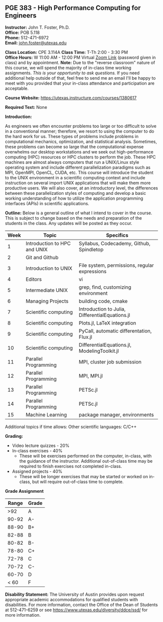 <!--
.. title: Syllabus
.. slug: index
.. date: 2014-08-10 21:40:03 UTC-05:00
.. template: notitle.tmpl
.. description: PGE 383 - High Performance Computing syllabus page
-->

## PGE 383 - High Performance Computing for Engineers

**Instructor:** John T. Foster, Ph.D.  
**Office:** POB 5.118  
**Phone:** 512-471-6972  
**Email:** [john.foster@utexas.edu](mailto:john.foster@.utexas.edu)  

**Class Location:** CPE 3.114A
**Class Time:** T-Th 2:00 - 3:30 PM  
**Office Hours:** W 11:00 AM - 12:00 PM Virtual [Zoom Link](https://utexas.zoom.us/my/johntfoster) (password given in class)  and by appointment.  **Note:**  Due to the "reverse classroom" nature of this course, we will spend the majority of in-class time working assignments.  *This is your opportunity to ask questions.*  If you need additional help outside of that, feel free to send me an email I'll be happy to meet with you provided that your in-class attendance and participation are acceptable. 

**Course Website:** 
<https://utexas.instructure.com/courses/1380617>

**Required Text:** None

**Introduction:**

As engineers we often encounter problems too large or too difficult to solve in a conventional manner; therefore, we resort to using the computer to do the hard work for us. These types of problems include problems in computational mechanics, optimization, and statistical analysis. Sometimes, these problems can become so large that the computational expense overwhelms our desktop workstations and we seek out high-performance computing (HPC) resources or HPC clusters to perform the job. These HPC machines are almost always computers that run a UNIX/Linux style operating system and include different parallelization paradigms such as MPI, OpenMPI, OpenCL, CUDA, etc. This course will introduce the student to the UNIX environment in a scientific computing context and include instruction on several import UNIX applications that will make them more productive users. We will also cover, at an introductory level, the differences between these parallelization styles of computing and develop a basic working understanding of how to utilize the application programming interfaces (APIs) in scientific applications.

**Outline:** Below is a general outline of what I intend to cover in the course.  This is subject to change based on the needs and preparation of the students in the class.  Any updates will be posted as they occur.  


| Week | Topic | Specifics |
|------|-------|-----------|
| 1    | Introduction to HPC and UNIX | Syllabus, Codecademy, Github, Spindletop |
| 2    | Git and Github |  |
| 3    | Introduction to UNIX | File system, permissions, regular expressions |
| 4    | Editors | vi |
| 5    | Intermediate UNIX | grep, find, customizing environment |
| 6    | Managing Projects | building code, cmake |
| 7    | Scientific computing | Introduction to Julia, DifferentialEquations.jl | 
| 8    | Scientific computing | Plots.jl, LaTeX integration |
| 9    | Scientific computing | PyCall, automatic differentation, Flux.jl |
| 10   | Scientific computing | DifferentialEquations.jl, ModelingToolkit.jl  |
| 11   | Parallel Programming | MPI, cluster job submission |
| 12   | Parallel Programming | MPI, MPI.jl |
| 13   | Parallel Programming | PETSc.jl |
| 14   | Parallel Programming | PETSc.jl |
| 15   | Machine Learning | package manager, environments |


Additional topics if time allows: Other scientific languages: C/C++

**Grading:**

 * Video lecture quizzes - 20%
 * In-class exercises - 40%
    * These will be exercises performed on the computer, in-class, with the guidance of the instructor. Additional out-of-class time may be required to finish exercises not completed in-class.
 * Assigned projects - 40%
    * These will be longer exercises that may be started or worked on in-class, but will require out-of-class time to complete.


**Grade Assignment**

|Range|Grade|
|-|-|
|>92| A  |
|90-92| A-  |
|88-90| B+  |
|82-88| B  |
|80-82| B-  |
|78-80| C+  |
|72-78| C  |
|70-72| C-  |
|60-70| D  |
|< 60| F  |  


**Disability Statement:** The University of Austin provides upon request appropriate academic accommodations for qualified students with disabilities. For more information, contact the Office of the Dean of Students at 512-471-6259 or see https://www.utexas.edu/diversity/ddce/ssd/ for more information.
